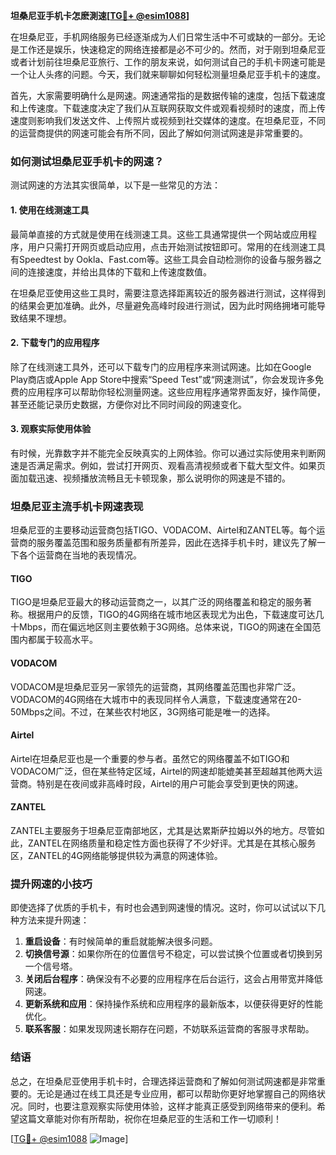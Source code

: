 **坦桑尼亚手机卡怎麽測速[[TG💪+ @esim1088](https://t.me/s/esim1088)]**

在坦桑尼亚，手机网络服务已经逐渐成为人们日常生活中不可或缺的一部分。无论是工作还是娱乐，快速稳定的网络连接都是必不可少的。然而，对于刚到坦桑尼亚或者计划前往坦桑尼亚旅行、工作的朋友来说，如何测试自己的手机卡网速可能是一个让人头疼的问题。今天，我们就来聊聊如何轻松测量坦桑尼亚手机卡的速度。

首先，大家需要明确什么是网速。网速通常指的是数据传输的速度，包括下载速度和上传速度。下载速度决定了我们从互联网获取文件或观看视频时的速度，而上传速度则影响我们发送文件、上传照片或视频到社交媒体的速度。在坦桑尼亚，不同的运营商提供的网速可能会有所不同，因此了解如何测试网速是非常重要的。

### 如何测试坦桑尼亚手机卡的网速？

测试网速的方法其实很简单，以下是一些常见的方法：

#### 1. 使用在线测速工具

最简单直接的方式就是使用在线测速工具。这些工具通常提供一个网站或应用程序，用户只需打开网页或启动应用，点击开始测试按钮即可。常用的在线测速工具有Speedtest by Ookla、Fast.com等。这些工具会自动检测你的设备与服务器之间的连接速度，并给出具体的下载和上传速度数值。

在坦桑尼亚使用这些工具时，需要注意选择距离较近的服务器进行测试，这样得到的结果会更加准确。此外，尽量避免高峰时段进行测试，因为此时网络拥堵可能导致结果不理想。

#### 2. 下载专门的应用程序

除了在线测速工具外，还可以下载专门的应用程序来测试网速。比如在Google Play商店或Apple App Store中搜索“Speed Test”或“网速测试”，你会发现许多免费的应用程序可以帮助你轻松测量网速。这些应用程序通常界面友好，操作简便，甚至还能记录历史数据，方便你对比不同时间段的网速变化。

#### 3. 观察实际使用体验

有时候，光靠数字并不能完全反映真实的上网体验。你可以通过实际使用来判断网速是否满足需求。例如，尝试打开网页、观看高清视频或者下载大型文件。如果页面加载迅速、视频播放流畅且无卡顿现象，那么说明你的网速是不错的。

### 坦桑尼亚主流手机卡网速表现

坦桑尼亚的主要移动运营商包括TIGO、VODACOM、Airtel和ZANTEL等。每个运营商的服务覆盖范围和服务质量都有所差异，因此在选择手机卡时，建议先了解一下各个运营商在当地的表现情况。

#### TIGO

TIGO是坦桑尼亚最大的移动运营商之一，以其广泛的网络覆盖和稳定的服务著称。根据用户的反馈，TIGO的4G网络在城市地区表现尤为出色，下载速度可达几十Mbps，而在偏远地区则主要依赖于3G网络。总体来说，TIGO的网速在全国范围内都属于较高水平。

#### VODACOM

VODACOM是坦桑尼亚另一家领先的运营商，其网络覆盖范围也非常广泛。VODACOM的4G网络在大城市中的表现同样令人满意，下载速度通常在20-50Mbps之间。不过，在某些农村地区，3G网络可能是唯一的选择。

#### Airtel

Airtel在坦桑尼亚也是一个重要的参与者。虽然它的网络覆盖不如TIGO和VODACOM广泛，但在某些特定区域，Airtel的网速却能媲美甚至超越其他两大运营商。特别是在夜间或非高峰时段，Airtel的用户可能会享受到更快的网速。

#### ZANTEL

ZANTEL主要服务于坦桑尼亚南部地区，尤其是达累斯萨拉姆以外的地方。尽管如此，ZANTEL在网络质量和稳定性方面也获得了不少好评。尤其是在其核心服务区，ZANTEL的4G网络能够提供较为满意的网速体验。

### 提升网速的小技巧

即使选择了优质的手机卡，有时也会遇到网速慢的情况。这时，你可以试试以下几种方法来提升网速：

1. **重启设备**：有时候简单的重启就能解决很多问题。
2. **切换信号源**：如果你所在的位置信号不稳定，可以尝试换个位置或者切换到另一个信号塔。
3. **关闭后台程序**：确保没有不必要的应用程序在后台运行，这会占用带宽并降低网速。
4. **更新系统和应用**：保持操作系统和应用程序的最新版本，以便获得更好的性能优化。
5. **联系客服**：如果发现网速长期存在问题，不妨联系运营商的客服寻求帮助。

### 结语

总之，在坦桑尼亚使用手机卡时，合理选择运营商和了解如何测试网速都是非常重要的。无论是通过在线工具还是专业应用，都可以帮助你更好地掌握自己的网络状况。同时，也要注意观察实际使用体验，这样才能真正感受到网络带来的便利。希望这篇文章能对你有所帮助，祝你在坦桑尼亚的生活和工作一切顺利！

[[TG💪+ @esim1088](https://t.me/s/esim1088) ![Image](https://i.postimg.cc/4NQfJmqS/Snipaste-2025-05-13-00-14-12.png)]